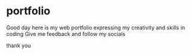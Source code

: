 # portfolio
 
Good day here is my web portfolio expressing my creativity and skills in coding
Give me feedback and
follow my socials

thank you


